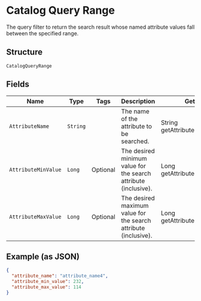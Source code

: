 
# Catalog Query Range

The query filter to return the search result whose named attribute values fall between the specified range.

## Structure

`CatalogQueryRange`

## Fields

| Name | Type | Tags | Description | Getter |
|  --- | --- | --- | --- | --- |
| `AttributeName` | `String` |  | The name of the attribute to be searched. | String getAttributeName() |
| `AttributeMinValue` | `Long` | Optional | The desired minimum value for the search attribute (inclusive). | Long getAttributeMinValue() |
| `AttributeMaxValue` | `Long` | Optional | The desired maximum value for the search attribute (inclusive). | Long getAttributeMaxValue() |

## Example (as JSON)

```json
{
  "attribute_name": "attribute_name4",
  "attribute_min_value": 232,
  "attribute_max_value": 114
}
```

